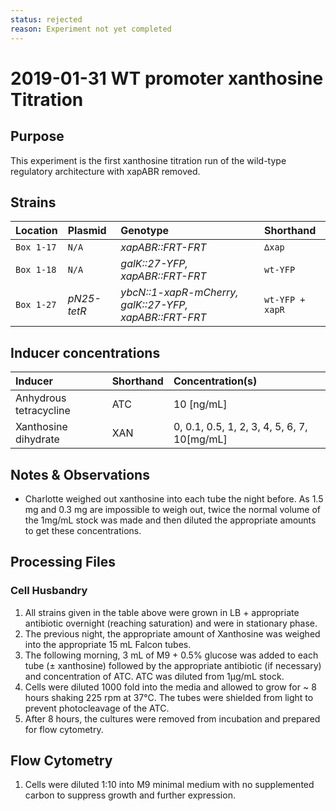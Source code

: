 ```yaml
---
status: rejected
reason: Experiment not yet completed
---
```


# 2019-01-31 WT promoter xanthosine Titration

## Purpose 
This experiment is the first xanthosine titration run of the wild-type
regulatory architecture with xapABR removed. 

## Strains
| **Location** | **Plasmid** | **Genotype** | **Shorthand** |
|:--| :--| :--| :--| 
|`Box 1-17`| `N/A`| *xapABR::FRT-FRT* | `∆xap`|
|`Box 1-18`| `N/A`| *galK::27-YFP, xapABR::FRT-FRT* | `wt-YFP`|
|`Box 1-27`| *pN25-tetR*| *ybcN::1-xapR-mCherry, galK::27-YFP, xapABR::FRT-FRT*| `wt-YFP + xapR`|

## Inducer concentrations
| **Inducer** | **Shorthand**| **Concentration(s)** |
|:--|:--| :--|
| Anhydrous tetracycline| ATC| 10 \[ng/mL\]|
| Xanthosine dihydrate | XAN | 0, 0.1, 0.5, 1, 2, 3, 4, 5, 6, 7, 10\[mg/mL\]|

## Notes & Observations

* Charlotte weighed out xanthosine into each tube the night before. As 1.5 mg and
0.3 mg are impossible to weigh out, twice the normal volume of the 1mg/mL stock
was made and then diluted the appropriate amounts to get these concentrations. 

## Processing Files

### Cell Husbandry

1. All strains given in the table above were grown in LB + appropriate
   antibiotic overnight (reaching saturation) and were in stationary phase. 
2. The previous night, the appropriate amount of Xanthosine was weighed into the
  appropriate 15 mL Falcon tubes.
3. The following morning, 3 mL of M9 + 0.5% glucose was added to each tube (±
   xanthosine) followed by the appropriate antibiotic (if necessary) and
   concentration of ATC. ATC was diluted from 1µg/mL stock.
4. Cells were diluted 1000 fold into the media and allowed to grow for ~ 8 hours
   shaking 225 rpm at 37°C. The tubes were shielded from light to prevent
   photocleavage of the ATC.
5. After 8 hours, the cultures were removed from incubation and prepared for
  flow cytometry.

## Flow Cytometry
1. Cells were diluted 1:10 into M9 minimal medium with no supplemented carbon to
  suppress growth and further expression.